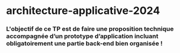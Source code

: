 # architecture-applicative-2024

### L'objectif de ce TP est de faire une proposition technique accompagnée d’un prototype d’application incluant obligatoirement une partie back-end bien organisée !
